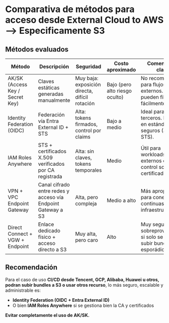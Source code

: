 
# Comparativa de métodos para acceso desde External Cloud to AWS --> Especificamente S3 

## Métodos evaluados

| Método                           | Descripción                                                                 | Seguridad                                      | Costo aproximado                | Comentarios clave                                                                 |
|----------------------------------|-----------------------------------------------------------------------------|------------------------------------------------|----------------------------------|------------------------------------------------------------------------------------|
| AK/SK (Access Key / Secret Key) | Claves estáticas generadas manualmente                                     | Muy baja: exposición directa, difícil rotación | Bajo (pero alto riesgo oculto)  | No recomendado para flujos CI/CD externos. Claves pueden filtrarse fácilmente.     |
| Identity Federation (OIDC)      | Federación vía Entra External ID + STS                                     | Alta: tokens firmados, control por claims      | Bajo a medio                     | Ideal para terceros. Basado en estándares seguros (JWT + STS).                     |
| IAM Roles Anywhere              | STS + certificados X.509 verificados por CA registrada                      | Alta: sin claves, tokens temporales            | Medio                           | Útil para workloads externos con control sobre certificados.                       |
| VPN + VPC Endpoint Gateway     | Canal cifrado entre redes y acceso vía Endpoint Gateway a S3                | Alta, pero compleja                            | Medio a alto                    | Más apropiado para conexiones continuas entre infraestructuras.                    |
| Direct Connect + VGW + Endpoint| Enlace dedicado físico + acceso directo a S3                                | Muy alta, pero caro                            | Alto                            | Muy seguro, pero sobreprovisionado si solo se necesita subir bundles esporádicos. |

## Recomendación

Para el caso de uso **CI/CD desde Tencent, GCP, Alibaba, Huawei u otros, podran subir bundles a S3 o usar otros recurso**, lo más seguro, escalable y administrable es:

- **Identity Federation (OIDC + Entra External ID)**
- O bien **IAM Roles Anywhere** si se gestiona bien la CA y certificados

**Evitar completamente el uso de AK/SK.**
